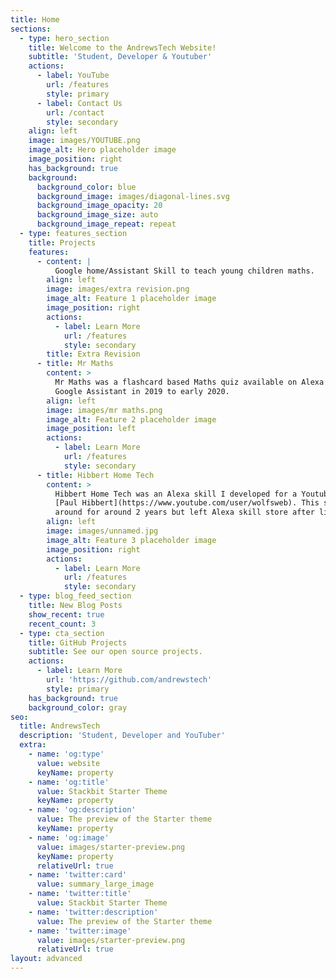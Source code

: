 ```yaml
---
title: Home
sections:
  - type: hero_section
    title: Welcome to the AndrewsTech Website!
    subtitle: 'Student, Developer & Youtuber'
    actions:
      - label: YouTube
        url: /features
        style: primary
      - label: Contact Us
        url: /contact
        style: secondary
    align: left
    image: images/YOUTUBE.png
    image_alt: Hero placeholder image
    image_position: right
    has_background: true
    background:
      background_color: blue
      background_image: images/diagonal-lines.svg
      background_image_opacity: 20
      background_image_size: auto
      background_image_repeat: repeat
  - type: features_section
    title: Projects
    features:
      - content: |
          Google home/Assistant Skill to teach young children maths.
        align: left
        image: images/extra revision.png
        image_alt: Feature 1 placeholder image
        image_position: right
        actions:
          - label: Learn More
            url: /features
            style: secondary
        title: Extra Revision
      - title: Mr Maths
        content: >
          Mr Maths was a flashcard based Maths quiz available on Alexa and
          Google Assistant in 2019 to early 2020.
        align: left
        image: images/mr maths.png
        image_alt: Feature 2 placeholder image
        image_position: left
        actions:
          - label: Learn More
            url: /features
            style: secondary
      - title: Hibbert Home Tech
        content: >
          Hibbert Home Tech was an Alexa skill I developed for a Youtuber named
          [Paul Hibbert](https://www.youtube.com/user/wolfsweb). This skill was
          around for around 2 years but left Alexa skill store after little use.
        align: left
        image: images/unnamed.jpg
        image_alt: Feature 3 placeholder image
        image_position: right
        actions:
          - label: Learn More
            url: /features
            style: secondary
  - type: blog_feed_section
    title: New Blog Posts
    show_recent: true
    recent_count: 3
  - type: cta_section
    title: GitHub Projects
    subtitle: See our open source projects.
    actions:
      - label: Learn More
        url: 'https://github.com/andrewstech'
        style: primary
    has_background: true
    background_color: gray
seo:
  title: AndrewsTech
  description: 'Student, Developer and YouTuber'
  extra:
    - name: 'og:type'
      value: website
      keyName: property
    - name: 'og:title'
      value: Stackbit Starter Theme
      keyName: property
    - name: 'og:description'
      value: The preview of the Starter theme
      keyName: property
    - name: 'og:image'
      value: images/starter-preview.png
      keyName: property
      relativeUrl: true
    - name: 'twitter:card'
      value: summary_large_image
    - name: 'twitter:title'
      value: Stackbit Starter Theme
    - name: 'twitter:description'
      value: The preview of the Starter theme
    - name: 'twitter:image'
      value: images/starter-preview.png
      relativeUrl: true
layout: advanced
---
```

